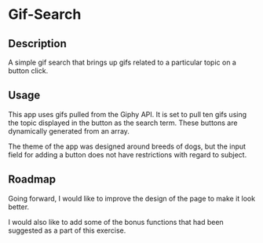 # Gif-Search

## Description

A simple gif search that brings up gifs related to a particular topic on a button click.

## Usage

This app uses gifs pulled from the Giphy API.  It is set to pull ten gifs using the topic displayed in the button as the search term.  These buttons are dynamically generated from an array.

The theme of the app was designed around breeds of dogs, but the input field for adding a button does not have restrictions with regard to subject.

## Roadmap

Going forward, I would like to improve the design of the page to make it look better.

I would also like to add some of the bonus functions that had been suggested as a part of this exercise.
